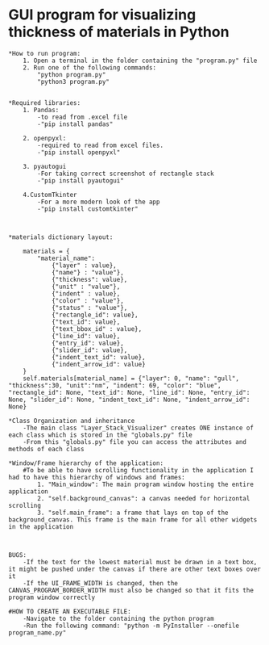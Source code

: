 # GUI program for visualizing thickness of materials in Python

    *How to run program:
        1. Open a terminal in the folder containing the "program.py" file
        2. Run one of the following commands:
            "python program.py"
            "python3 program.py"


    *Required libraries:
        1. Pandas: 
            -to read from .excel file
            -"pip install pandas"

        2. openpyxl:
            -required to read from excel files.
            -"pip install openpyxl"
    
        3. pyautogui
            -For taking correct screenshot of rectangle stack
            -"pip install pyautogui"
        
        4.CustomTkinter
            -For a more modern look of the app
            -"pip install customtkinter"

    

    *materials dictionary layout:

        materials = {
            "material_name":
                {"layer" : value},
                {"name"} : "value"},
                {"thickness": value},
                {"unit" : "value"},
                {"indent" : value},
                {"color" : "value"},
                {"status" : "value"},
                {"rectangle_id": value},
                {"text_id": value},
                {"text_bbox_id" : value},
                {"line_id": value},
                {"entry_id": value},
                {"slider_id": value},
                {"indent_text_id": value},
                {"indent_arrow_id": value}
        }
        self.materials[material_name] = {"layer": 0, "name": "gull", "thickness":30, "unit":"nm", "indent": 69, "color": "blue", "rectangle_id": None, "text_id": None, "line_id": None, "entry_id": None, "slider_id": None, "indent_text_id": None, "indent_arrow_id": None}

    *Class Organization and inheritance
        -The main class "Layer_Stack_Visualizer" creates ONE instance of each class which is stored in the "globals.py" file
        -From this "globals.py" file you can access the attributes and methods of each class

    *Window/Frame hierarchy of the application:
        #To be able to have scrolling functionality in the application I had to have this hierarchy of windows and frames:
            1. "Main_window": The main program window hosting the entire application
            2. "self.background_canvas": a canvas needed for horizontal scrolling
            3. "self.main_frame": a frame that lays on top of the background_canvas. This frame is the main frame for all other widgets in the application



    BUGS:
        -If the text for the lowest material must be drawn in a text box, it might be pushed under the canvas if there are other text boxes over it
        -If the UI_FRAME_WIDTH is changed, then the CANVAS_PROGRAM_BORDER_WIDTH must also be changed so that it fits the program window correctly

    #HOW TO CREATE AN EXECUTABLE FILE:
        -Navigate to the folder containing the python program
        -Run the following command: "python -m PyInstaller --onefile program_name.py"